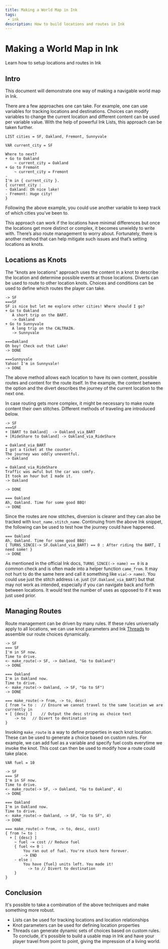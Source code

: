 ```yaml
---
title: Making a World Map in Ink
tags: 
 - ink
description: How to build locations and routes in Ink
---
```


# Making a World Map in Ink
Learn how to setup locations and routes in Ink

## Intro
This document will demonstrate one way of making a navigable world map in Ink.

There are a few approaches one can take. For example, one can use variables for tracking locations and destinations. Choices can modify variables to change the current location and different content can be used per variable value. With the help of powerful Ink Lists, this approach can be taken further. 

```
LIST cities = SF, Oakland, Fremont, Sunnyvale

VAR current_city = SF

Where to next?
+ Go to Oakland
    ~ current_city = Oakland
+ Go to Fremont
    ~ current_city = Fremont
- 
I'm in { current_city }.
{ current_city :
- Oakland: Oh nice lake!
- Fremont: Huge city!
}
```
Following the above example, you could use another variable to keep track of which cities you’ve been to. 

This approach can work if the locations have minimal differences but once the locations get more distinct or complex, it becomes unwieldy to write with. There’s also route management to worry about. Fortunately, there is another method that can help mitigate such issues and that’s setting locations as knots.

## Locations as Knots
The "knots are locations" approach uses the content in a knot to describe the location and determine possible events at those locations. Diverts can be used to route to other location knots. Choices and conditions can be used to define which routes the player can take. 
```
-> SF
===SF
SF is nice but let me explore other cities! Where should I go?
+ Go to Oakland
   A short trip on the BART.
   -> Oakland
+ Go to Sunnyvale
   A long trip on the CALTRAIN.
   -> Sunnyvale

===Oakland
Oh boy! Check out that Lake!
-> DONE

===Sunnyvale
Yahoo! I'm in Sunnyvale!
-> DONE
```

The above method allows each location to have its own content, possible routes and content for the route itself. In the example, the content between the option and the divert describes the journey of the current location to the next one. 

In case routing gets more complex, it might be necessary to make route content their own stitches. Different methods of traveling are introduced below.
```
-> SF
===SF
+ [BART to Oakland]  -> Oakland_via_BART
+ [RideShare to Oakland] -> Oakland_via_RideShare

= Oakland_via_BART
I got a ticket at the counter.
The journey was oddly uneventful.
-> Oakland

= Oakland_via_RideShare
Traffic was awful but the car was comfy.
It took an hour but I made it.
-> Oakland

-> DONE

=== Oakland
Ah, Oakland. Time for some good BBQ!
-> DONE
```

Since the routes are now stitches, diversion is clearer and they can also be tracked with `knot_name.stitch_name`. Continuing from the above Ink snippet, the following can be used to test how the journey could have happened. 
```
=== Oakland
Ah, Oakland. Time for some good BBQ!
{ TURNS_SINCE(-> SF.Oakland_via_BART) == 0 : After riding the BART, I need some! }
-> DONE
```
As mentioned in the official Ink docs, `TURNS_SINCE(-> name) == 0` is a common check and is often made into a helper function `came_from`. It may not hurt to do the same here and call it something like `via(-> name)`. You could use just the stitch address i.e. just `{SF.Oakland_via_BART}` but that may not work as intended, especially if you can navigate back and forth between locations. It would test the number of uses as opposed to if it was just used prior. 

## Managing Routes
Route management can be driven by many rules. If these rules universally apply to all locations, we can use knot parameters and Ink [Threads](https://github.com/inkle/ink/blob/master/Documentation/WritingWithInk.md#2-threads) to assemble our route choices dynamically.
```
-> SF
=== SF
I'm in SF now.
Time to drive.
<- make_route(-> SF, -> Oakland, "Go to Oakland")
-> DONE

=== Oakland
I'm in Oakland now.
Time to drive.
<- make_route(-> Oakland, -> SF, "Go to SF")
-> DONE

=== make_route(-> from, -> to, desc)
{ from != to :	// Ensure we cannot travel to the same location we are currently in
+ [ {desc} ]	// Output the desc string as choice text
    -> to	// Divert to destination
}
```
Invoking `make_route` is a way to define properties in each knot location. These can be used to generate a choice based on custom rules. For example, we can add fuel as a variable and specify fuel costs everytime we invoke the knot. This cost can then be used to modify how a route could take place.
```
VAR fuel = 10

-> SF
=== SF
I'm in SF now.
Time to drive.
<- make_route(-> SF, -> Oakland, "Go to Oakland", 4)
-> DONE

=== Oakland
I'm in Oakland now.
Time to drive.
<- make_route(-> Oakland, -> SF, "Go to SF", 4)
-> DONE

=== make_route(-> from, -> to, desc, cost)
{ from != to :
  + [ {desc} ]
    ~ fuel -= cost // Reduce fuel
    { fuel <= 0 :
        You ran out of fuel. You're stuck here forever.
        -> END
    - else :
        You have {fuel} units left. You made it!
          -> to // Divert to destination
    }
}
``` 

## Conclusion
It's possible to take a combination of the above techniques and make something more robust. 
* Lists can be used for tracking locations and location relationships
* Knot parameters can be used for defining location properties
* Threads can generate dynamic sets of choices based on custom rules. 
To conclude, it's possible to build a usable map in Ink and have your player travel from point to point, giving the impression of a living world.


